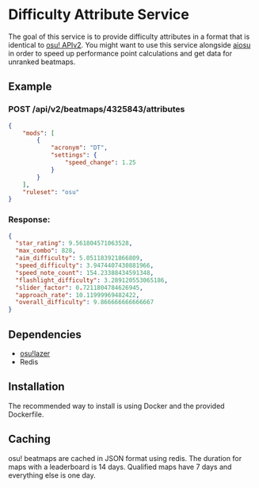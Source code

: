 ﻿# Difficulty Attribute Service

The goal of this service is to provide difficulty attributes in a format that is identical to [osu! APIv2](https://osu.ppy.sh/docs/index.html#get-beatmap-attributes).
You might want to use this service alongside [aiosu](https://github.com/NiceAesth/aiosu) in order to speed up performance point calculations and get data for unranked beatmaps.

## Example

### POST /api/v2/beatmaps/4325843/attributes
```json
{
    "mods": [
        {
            "acronym": "DT",
            "settings": {
                "speed_change": 1.25
            }
        }
    ],
    "ruleset": "osu"
}
```

### Response:

```json
{
  "star_rating": 9.561804571063528,
  "max_combo": 828,
  "aim_difficulty": 5.051183921866809,
  "speed_difficulty": 3.9474407430881966,
  "speed_note_count": 154.23388434591348,
  "flashlight_difficulty": 3.289120553065186,
  "slider_factor": 0.7211804784626945,
  "approach_rate": 10.11999969482422,
  "overall_difficulty": 9.866666666666667
}
```

## Dependencies

- [osu!lazer](https://github.com/ppy/osu)
- Redis

## Installation

The recommended way to install is using Docker and the provided Dockerfile.

## Caching

osu! beatmaps are cached in JSON format using redis. The duration for maps with a leaderboard is 14 days. Qualified maps have 7 days and everything else is one day.
